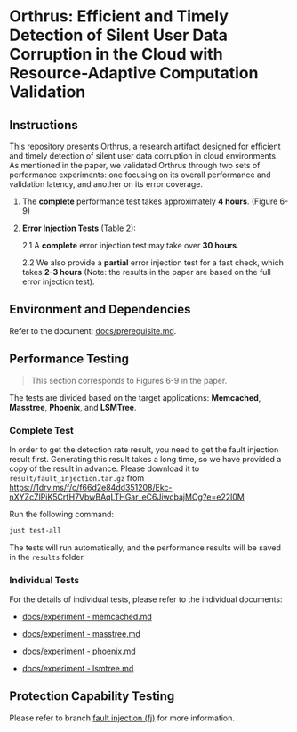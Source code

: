 # Orthrus: Efficient and Timely Detection of Silent User Data Corruption in the Cloud with Resource-Adaptive Computation Validation

## Instructions

This repository presents Orthrus, a research artifact designed for efficient and timely detection of silent user data corruption in cloud environments. As mentioned in the paper, we validated Orthrus through two sets of performance experiments: one focusing on its overall performance and validation latency, and another on its error coverage.

1. The **complete** performance test takes approximately **4 hours**. (Figure 6-9)
2. **Error Injection Tests** (Table 2):

   2.1 A **complete** error injection test may take over **30 hours**.

   2.2 We also provide a **partial** error injection test for a fast check, which takes **2-3 hours** (Note: the results in the paper are based on the full error injection test).

## Environment and Dependencies

Refer to the document: [docs/prerequisite.md](docs/prerequisite.md).

## Performance Testing
> This section corresponds to Figures 6-9 in the paper.

The tests are divided based on the target applications: **Memcached**, **Masstree**, **Phoenix**, and **LSMTree**.

### Complete Test

In order to get the detection rate result, you need to get the fault injection result first.
Generating this result takes a long time, so we have provided a copy of the result in advance. Please download it to `result/fault_injection.tar.gz`
from https://1drv.ms/f/c/f66d2e84dd351208/Ekc-nXYZcZlPiK5CrfH7VbwBAqLTHGar_eC6JiwcbajMOg?e=e22l0M

Run the following command:

```bash
just test-all
```

The tests will run automatically, and the performance results will be saved in the `results` folder.


### Individual Tests

For the details of individual tests, please refer to the individual documents:

- [docs/experiment - memcached.md](docs/exp-memcached.md)

- [docs/experiment - masstree.md](docs/exp-masstree.md)

- [docs/experiment - phoenix.md](docs/exp-phoenix.md)

- [docs/experiment - lsmtree.md](docs/exp-lsmtree.md)


## Protection Capability Testing

Please refer to branch [fault injection (fj)](https://github.com/Orthrus-SOSP25/Orthrus-AE/tree/fj) for more information.
